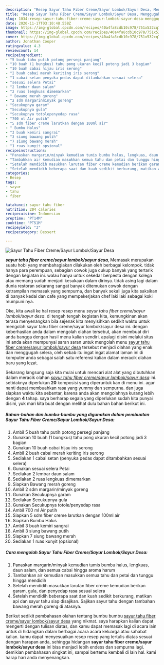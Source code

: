 ```yaml
---
description: "Resep Sayur Tahu Fiber Creme/Sayur Lombok/Sayur Desa, Menggugah Selera"
title: "Resep Sayur Tahu Fiber Creme/Sayur Lombok/Sayur Desa, Menggugah Selera"
slug: 1034-resep-sayur-tahu-fiber-creme-sayur-lombok-sayur-desa-menggugah-selera
date: 2020-11-17T03:10:48.558Z
image: https://img-global.cpcdn.com/recipes/40a4fa8cdb10c978/751x532cq70/sayur-tahu-fiber-cremesayur-lomboksayur-desa-foto-resep-utama.jpg
thumbnail: https://img-global.cpcdn.com/recipes/40a4fa8cdb10c978/751x532cq70/sayur-tahu-fiber-cremesayur-lomboksayur-desa-foto-resep-utama.jpg
cover: https://img-global.cpcdn.com/recipes/40a4fa8cdb10c978/751x532cq70/sayur-tahu-fiber-cremesayur-lomboksayur-desa-foto-resep-utama.jpg
author: Jonathan Cooper
ratingvalue: 4.3
reviewcount: 14
recipeingredient:
- "5 buah tahu putih potong persegi panjang"
- "10 buah (1 bungkus) tahu pong ukuran kecil potong jadi 3 bagian"
- "10 buah cabai hijau iris serong"
- "2 buah cabai merah keriting iris serong"
- "1 cabai setan penyuka pedas dapat ditambahkan sesuai selera"
- "sesuai selera Petai"
- "2 lembar daun salam"
- "2 ruas lengkuas dimemarkan"
- " Bawang merah goreng"
- "2 sdm margarinminyak goreng"
- "Secukupnya garam"
- "Secukupnya gula"
- "Secukupnya totolepenyedap rasa"
- "700 ml Air putih"
- "5 sdm fiber creme larutkan dengan 100ml air"
- " Bumbu Halus"
- "3 buah kemiri sangrai"
- "3 siung bawang putih"
- "7 siung bawang merah"
- "1 ruas kunyit opsional"
recipeinstructions:
- "Panaskan margarin/minyak kemudian tumis bumbu halus, lengkuas, daun salam, dan semua cabai hingga aroma harum"
- "Tambahkan air kemudian masukkan semua tahu dan petai dan tunggu hingga mendidih"
- "Setelah mendidih masukkan larutan fiber creme kemudian berikan garam, gula, dan penyedap rasa sesuai selera"
- "Setelah mendidih beberapa saat dan kuah sedikit berkurang, matikan api dan sayur tahu siap disajikan. Sajikan sayur tahu dengan tambahan bawang merah goreng di atasnya."
categories:
- Resep
tags:
- sayur
- tahu
- fiber

katakunci: sayur tahu fiber 
nutrition: 204 calories
recipecuisine: Indonesian
preptime: "PT14M"
cooktime: "PT51M"
recipeyield: "3"
recipecategory: Dessert

---
```



![Sayur Tahu Fiber Creme/Sayur Lombok/Sayur Desa](https://img-global.cpcdn.com/recipes/40a4fa8cdb10c978/751x532cq70/sayur-tahu-fiber-cremesayur-lomboksayur-desa-foto-resep-utama.jpg)

<b><i>sayur tahu fiber creme/sayur lombok/sayur desa</i></b>, Memasak merupakan suatu hobi yang membahagiakan dilakukan oleh berbagai kelompok. tidak hanya para perempuan, sebagian cowok juga cukup banyak yang tertarik dengan kegiatan ini. walau hanya untuk sekedar berpesta dengan kolega atau memang sudah menjadi kesukaan dalam dirinya. tidak asing lagi dalam dunia restoran sekarang sangat banyak ditemukan cowok dengan ketrampilan memasak yang sempurna, dan banyak sekali juga kita saksikan di banyak kedai dan cafe yang mempekerjakan chef laki laki sebagai koki mumpuni nya.

Oke, kita awali ke hal resep resep menu <i>sayur tahu fiber creme/sayur lombok/sayur desa</i>. di tengah tengah kegiatan kita, kemungkinan akan terasa menyenangkan bila sejenak kita menyisihkan sedikit waktu untuk mengolah sayur tahu fiber creme/sayur lombok/sayur desa ini. dengan keberhasilan anda dalam mengolah olahan tersebut, akan membuat diri anda bangga dengan hasil menu kalian sendiri. apalagi disini melalui situs ini anda akan mempunyai saran saran untuk mengolah menu <u>sayur tahu fiber creme/sayur lombok/sayur desa</u> tersebut menjadi olahan yang enak dan menggugah selera, oleh sebab itu ingat ingat alamat laman ini di komputer anda sebagai salah satu referensi kalian dalam meracik olahan baru yang lezat.




Sekarang langsung saja kita mulai untuk mencari alat alat yang dibutuhkan dalam meracik olahan <u><i>sayur tahu fiber creme/sayur lombok/sayur desa</i></u> ini. setidaknya diperlukan <b>20</b> komposisi yang diperuntuk kan di menu ini. agar nanti dapat membuahkan rasa yang yummy dan sempurna. dan juga siapkan waktu kita sebentar, karena anda akan mengolahnya kurang lebih dengan <b>4</b> tahap. saya berharap segala yang diperlukan sudah kita punyai disini, yuk mari kita buat dengan melihat dulu bahan bahan berikut ini.

<!--inarticleads1-->

##### Bahan-bahan dan bumbu-bumbu yang digunakan dalam pembuatan Sayur Tahu Fiber Creme/Sayur Lombok/Sayur Desa:

1. Ambil 5 buah tahu putih potong persegi panjang
1. Gunakan 10 buah (1 bungkus) tahu pong ukuran kecil potong jadi 3 bagian
1. Gunakan 10 buah cabai hijau iris serong
1. Ambil 2 buah cabai merah keriting iris serong
1. Sediakan 1 cabai setan (penyuka pedas dapat ditambahkan sesuai selera)
1. Gunakan sesuai selera Petai
1. Sediakan 2 lembar daun salam
1. Sediakan 2 ruas lengkuas dimemarkan
1. Siapkan  Bawang merah goreng
1. Ambil 2 sdm margarin/minyak goreng
1. Gunakan Secukupnya garam
1. Sediakan Secukupnya gula
1. Gunakan Secukupnya totole/penyedap rasa
1. Ambil 700 ml Air putih
1. Siapkan 5 sdm fiber creme larutkan dengan 100ml air
1. Siapkan  Bumbu Halus
1. Ambil 3 buah kemiri sangrai
1. Ambil 3 siung bawang putih
1. Siapkan 7 siung bawang merah
1. Sediakan 1 ruas kunyit (opsional)




<!--inarticleads2-->

##### Cara mengolah Sayur Tahu Fiber Creme/Sayur Lombok/Sayur Desa:

1. Panaskan margarin/minyak kemudian tumis bumbu halus, lengkuas, daun salam, dan semua cabai hingga aroma harum
1. Tambahkan air kemudian masukkan semua tahu dan petai dan tunggu hingga mendidih
1. Setelah mendidih masukkan larutan fiber creme kemudian berikan garam, gula, dan penyedap rasa sesuai selera
1. Setelah mendidih beberapa saat dan kuah sedikit berkurang, matikan api dan sayur tahu siap disajikan. Sajikan sayur tahu dengan tambahan bawang merah goreng di atasnya.




Berikut sedikit pembahasan olahan tentang bumbu bumbu <u>sayur tahu fiber creme/sayur lombok/sayur desa</u> yang nikmat. saya harapkan kalian dapat mengerti dengan tulisan diatas, dan kamu dapat memasak lagi di acara lain untuk di hidangkan dalam berbagai acara acara keluarga atau sahabat kalian. kamu dapat menyesuaikan resep resep yang tertulis diatas sesuai dengan harapan anda, sehingga hidangan <b>sayur tahu fiber creme/sayur lombok/sayur desa</b> ini bisa menjadi lebih endess dan sempurna lagi. demikian pembahasan singkat ini, sampai bertemu kembali di lain hal. kami harap hari anda menyenangkan.
